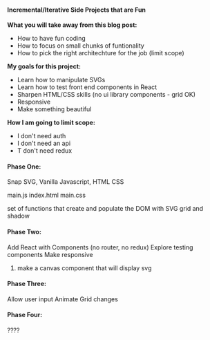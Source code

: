 #### Incremental/Iterative Side Projects that are Fun

__What you will take away from this blog post:__
- How to have fun coding
- How to focus on small chunks of funtionality
- How to pick the right architechture for the job (limit scope)

__My goals for this project:__
- Learn how to manipulate SVGs
- Learn how to test front end components in React
- Sharpen HTML/CSS skills (no ui library components - grid OK)
- Responsive
- Make something beautiful

__How I am going to limit scope:__
- I don't need auth
- I don't need an api
- T don't need redux

#### Phase One:

Snap SVG, Vanilla Javascript, HTML CSS

main.js
index.html
main.css

set of functions that create and populate the DOM with SVG grid and shadow

#### Phase Two:

Add React with Components (no router, no redux)
Explore testing components
Make responsive

1. make a canvas component that will display svg


#### Phase Three:

Allow user input
Animate Grid changes

#### Phase Four: 

????